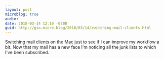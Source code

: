 ```yaml
---
layout: post
microblog: true
audio: 
date: 2018-03-14 12:10 -0700
guid: http://gio.micro.blog/2018/03/14/switching-mail-clients.html
---
```

Switching mail clients on the Mac just to see if I can improve my workflow a bit. Now that my mail has a new face I'm noticing all the junk lists to which I've been subscribed.
